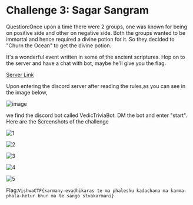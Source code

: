 # Challenge 3: Sagar Sangram
Question:Once upon a time there were 2 groups, one was known for being on positive side and other on negative side.
Both the groups wanted to be immortal and hence required a divine potion for it. So they decided to "Churn the Ocean"
to get the divine potion.

It's a wonderful event written in some of the ancient scriptures. 
Hop on to the server and have a chat with bot, maybe he'll give you the flag.

[Server Link](https://discord.com/invite/XWuMMwFA)

Upon entering the discord server after reading the rules,as you can see in the image below,

![image](https://github.com/PSrujanReddy/OnlineCTF-Writeups/assets/118731259/8111fc63-33eb-492e-8dfa-4fc41f43bbca)

we find the discord bot called VedicTriviaBot.
DM the bot and enter "start".
Here are the Screenshots of the challenge

![1](https://github.com/PSrujanReddy/OnlineCTF-Writeups/assets/118731259/eaa07a12-a12e-41cb-b318-02728ceff436)

![2](https://github.com/PSrujanReddy/OnlineCTF-Writeups/assets/118731259/ef73878a-356a-453c-9244-43d7fb2c4b41)

![3](https://github.com/PSrujanReddy/OnlineCTF-Writeups/assets/118731259/b83804d0-28a4-4ec9-ab06-ad71c68683eb)

![4](https://github.com/PSrujanReddy/OnlineCTF-Writeups/assets/118731259/75cddb17-7fd8-4c54-a9f8-4eca43ac031f)

![5](https://github.com/PSrujanReddy/OnlineCTF-Writeups/assets/118731259/b4103f77-10da-422a-8f4e-6a9e05ad873b)

Flag:``` VishwaCTF{karmany-evadhikaras te ma phaleshu kadachana ma karma-phala-hetur bhur ma te sango stvakarmani} ```
